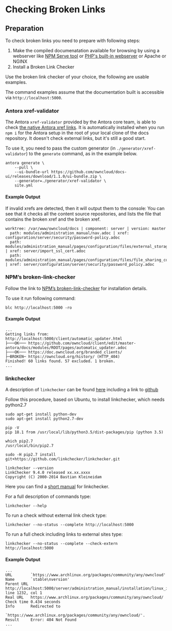 # Checking Broken Links

## Preparation

To check broken links you need to prepare with following steps:

1. Make the compiled documenatation available for browsing by using a webserver like 
   [NPM Serve tool](https://www.npmjs.com/package/serve) or [PHP's built-in webserver](https://secure.php.net/manual/en/features.commandline.webserver.php) or Apache or NGINX 
2. Install a Broken Link Checker

Use the broken link checker of your choice, the following are usable examples.

The command examples assume that the documentation built is accessible via ``http://localhost:5000``.
 
### Antora xref-validator

The Antora ``xref-validator`` provided by the Antora core team, is able to check [the native Antora xref links](https://docs.antora.org/antora/1.0/asciidoc/page-to-page-xref/#xref-and-page-id-anatomy).
It is automatically installed when you run ``npm i`` for the Antora setup in the root of your local clone of the docs repository. It doesn't check external links, but it's still a good start.

To use it, you need to pass the custom generator (in `./generator/xref-validator`) to the `generate` command, as in the example below.

```console
antora generate \
    --pull \
    --ui-bundle-url https://github.com/owncloud/docs-ui/releases/download/1.1.0/ui-bundle.zip \
    --generator=./generator/xref-validator \
    site.yml
```

#### Example Output

If invalid xrefs are detected, then it will output them to the console:
You can see that it checks all the content source repositories, and lists the file that contains the broken xref and the broken xref.

```console
worktree: /var/www/owncloud/docs | component: server | version: master
  path: modules/administration_manual/nav.adoc | xref: configuration/server/security/password-policy.adoc
  path: modules/administration_manual/pages/configuration/files/external_storage_configuration_gui.adoc | xref: server/import_ssl_cert.adoc
  path: modules/administration_manual/pages/configuration/files/file_sharing_configuration.adoc | xref: server/configuration/server/security/password_policy.adoc
```

### NPM’s broken-link-checker

Follow the link to [NPM’s broken-link-checker](https://www.npmjs.com/package/broken-link-checker) for installation details.

To use it run following command:

``blc http://localhost:5000 -ro``

#### Example Output

```
...
Getting links from: http://localhost:5000/client/automatic_updater.html
├───OK─── https://github.com/owncloud/client/edit/master-antora/docs/modules/ROOT/pages/automatic_updater.adoc
├───OK─── https://doc.owncloud.org/branded_clients/
├─BROKEN─ https://owncloud.org/history/ (HTTP_404)
Finished! 60 links found. 57 excluded. 1 broken.
...
```

### linkchecker

A description of ``linkchecker`` can be found [here](https://linkchecker.github.io/linkchecker/index.html) including a link to [github](https://github.com/linkchecker/linkchecker/)

Follow this procedure, based on Ubuntu, to install linkchecker, which needs python2.7

```console
sudo apt-get install python-dev
sudo apt-get install python2.7-dev

pip -V
pip 18.1 from /usr/local/lib/python3.5/dist-packages/pip (python 3.5)

which pip2.7
/usr/local/bin/pip2.7

sudo -H pip2.7 install git+https://github.com/linkchecker/linkchecker.git

linkchecker --version
LinkChecker 9.4.0 released xx.xx.xxxx
Copyright (C) 2000-2014 Bastian Kleineidam

```
Here you can find a [short manual](https://linkchecker.github.io/linkchecker/man1/linkchecker.1.html) for linkchecker.

For a full description of commands type:

``linkchecker --help``

To run a check without external link check type:

``linkchecker --no-status --complete http://localhost:5000``

To run a full check including links to external sites type:

``linkchecker --no-status --complete --check-extern http://localhost:5000``

#### Example Output

```
...
URL        `https://www.archlinux.org/packages/community/any/owncloud'
Name       `stable\nversion'
Parent URL http://localhost:5000/server/administration_manual/installation/linux_installation.html, line 1232, col 1
Real URL   https://www.archlinux.org/packages/community/any/owncloud/
Check time 0.434 seconds
Info       Redirected to
           `https://www.archlinux.org/packages/community/any/owncloud/'.
Result     Error: 404 Not Found
...
```
